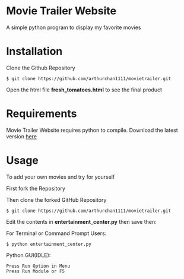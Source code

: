 # Movie Trailer Website
A simple python program to display my favorite movies

# Installation
Clone the Github Repository
```
$ git clone https://github.com/arthurchan1111/movietrailer.git
```
Open the html file **fresh_tomatoes.html** to see the final product

# Requirements
Movie Trailer Website requires python to compile. Download the latest version [here](https://www.python.org/)

# Usage

To add your own movies and try for yourself

First fork the Repository

Then clone the forked GitHub Repository
```
$ git clone https://github.com/arthurchan1111/movietrailer.git
```
Edit the contents in **entertainment_center.py** then save then:

For Terminal or Command Prompt Users:

```
$ python entertainment_center.py
```
Python GUI(IDLE):

```
Press Run Option in Menu
Press Run Module or F5

```
